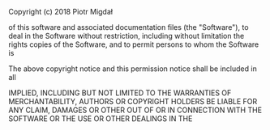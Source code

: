 
Copyright (c) 2018 Piotr Migdał

of this software and associated documentation files (the "Software"), to deal
in the Software without restriction, including without limitation the rights
copies of the Software, and to permit persons to whom the Software is

The above copyright notice and this permission notice shall be included in all

IMPLIED, INCLUDING BUT NOT LIMITED TO THE WARRANTIES OF MERCHANTABILITY,
AUTHORS OR COPYRIGHT HOLDERS BE LIABLE FOR ANY CLAIM, DAMAGES OR OTHER
OUT OF OR IN CONNECTION WITH THE SOFTWARE OR THE USE OR OTHER DEALINGS IN THE